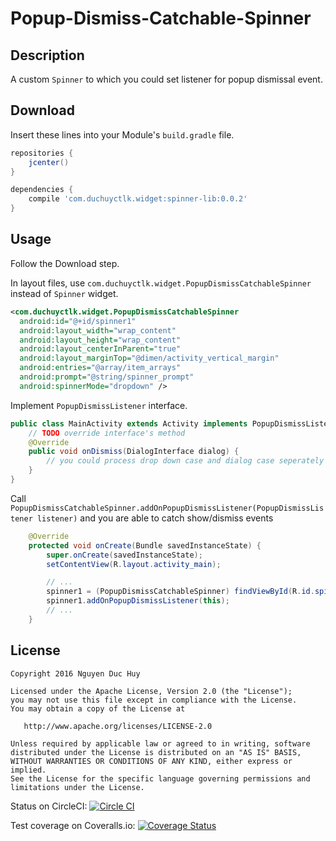 Popup-Dismiss-Catchable-Spinner
===============================


Description
--
A custom `Spinner` to which you could set listener for popup dismissal event.

Download
--
Insert these lines into your Module's `build.gradle` file.
```gradle
repositories {
    jcenter()
}

dependencies {
    compile 'com.duchuyctlk.widget:spinner-lib:0.0.2'
}
```

Usage
--
Follow the Download step.

In layout files, use `com.duchuyctlk.widget.PopupDismissCatchableSpinner` instead of `Spinner` widget.

```xml
<com.duchuyctlk.widget.PopupDismissCatchableSpinner
  android:id="@+id/spinner1"
  android:layout_width="wrap_content"
  android:layout_height="wrap_content"
  android:layout_centerInParent="true"
  android:layout_marginTop="@dimen/activity_vertical_margin"
  android:entries="@array/item_arrays"
  android:prompt="@string/spinner_prompt"
  android:spinnerMode="dropdown" />
```

Implement `PopupDismissListener` interface.

```java
public class MainActivity extends Activity implements PopupDismissListener {
	// TODO override interface's method
	@Override
	public void onDismiss(DialogInterface dialog) {
		// you could process drop down case and dialog case seperately if needed
	}
}
```

Call `PopupDismissCatchableSpinner.addOnPopupDismissListener(PopupDismissListener listener)` and you are able to catch show/dismiss events

```java
	@Override
	protected void onCreate(Bundle savedInstanceState) {
		super.onCreate(savedInstanceState);
		setContentView(R.layout.activity_main);

		// ...
		spinner1 = (PopupDismissCatchableSpinner) findViewById(R.id.spinner1);
		spinner1.addOnPopupDismissListener(this);
		// ...
	}
```

License
--

    Copyright 2016 Nguyen Duc Huy

    Licensed under the Apache License, Version 2.0 (the "License");
    you may not use this file except in compliance with the License.
    You may obtain a copy of the License at

       http://www.apache.org/licenses/LICENSE-2.0

    Unless required by applicable law or agreed to in writing, software
    distributed under the License is distributed on an "AS IS" BASIS,
    WITHOUT WARRANTIES OR CONDITIONS OF ANY KIND, either express or implied.
    See the License for the specific language governing permissions and
    limitations under the License.

Status on CircleCI:
[![Circle CI](https://circleci.com/gh/duchuyctlk/Popup-Dismiss-Catchable-Spinner.svg?style=svg)](https://circleci.com/gh/duchuyctlk/Popup-Dismiss-Catchable-Spinner)

Test coverage on Coveralls.io:
[![Coverage Status](https://coveralls.io/repos/github/duchuyctlk/Popup-Dismiss-Catchable-Spinner/badge.svg?branch=master)](https://coveralls.io/github/duchuyctlk/Popup-Dismiss-Catchable-Spinner?branch=master)
